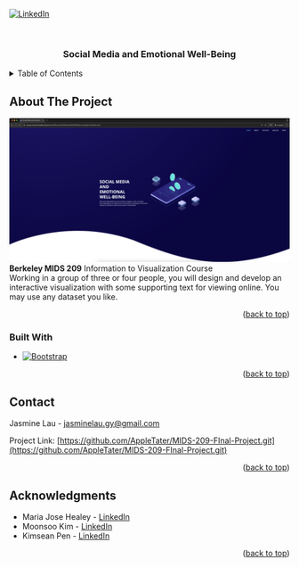 <!-- Improved compatibility of back to top link: See: https://github.com/othneildrew/Best-README-Template/pull/73 -->
<a id="readme-top"></a>
<!--
*** Thanks for checking out the Best-README-Template. If you have a suggestion
*** that would make this better, please fork the repo and create a pull request
*** or simply open an issue with the tag "enhancement".
*** Don't forget to give the project a star!
*** Thanks again! Now go create something AMAZING! :D
-->



<!-- PROJECT SHIELDS -->
<!--
*** I'm using markdown "reference style" links for readability.
*** Reference links are enclosed in brackets [ ] instead of parentheses ( ).
*** See the bottom of this document for the declaration of the reference variables
*** for contributors-url, forks-url, etc. This is an optional, concise syntax you may use.
*** https://www.markdownguide.org/basic-syntax/#reference-style-links
-->
[![LinkedIn][linkedin-shield]][linkedin-url]

<!-- PROJECT LOGO -->
<br />
<div align="center">
<h3 align="center">Social Media and Emotional Well-Being</h3>
</div>



<!-- TABLE OF CONTENTS -->
<details>
  <summary>Table of Contents</summary>
  <ol>
    <li>
      <a href="#about-the-project">About The Project</a>
      <ul>
        <li><a href="#built-with">Built With</a></li>
      </ul>
    </li>
    <li><a href="#usage">Usage</a></li>
    <li><a href="#contributing">Contributing</a></li>
    <li><a href="#contact">Contact</a></li>
    <li><a href="#acknowledgments">Acknowledgments</a></li>
  </ol>
</details>

<!-- ABOUT THE PROJECT -->
## About The Project

[![Product Name Screen Shot][product-screenshot]](https://groups.ischool.berkeley.edu/datasci209summer2024section003/209Project-template-html/index.html)
<strong>Berkeley MIDS 209</strong> Information to Visualization Course <br>
Working in a group of three or four people, you will design and develop an interactive visualization with some supporting text for viewing online.
You may use any dataset you like. 
<p align="right">(<a href="#readme-top">back to top</a>)</p>

### Built With

* [![Bootstrap][Bootstrap.com]][Bootstrap-url]

<p align="right">(<a href="#readme-top">back to top</a>)</p>

<!-- CONTACT -->
## Contact

Jasmine Lau - jasminelau.gy@gmail.com

Project Link: [https://github.com/AppleTater/MIDS-209-FInal-Project.git](https://github.com/AppleTater/MIDS-209-FInal-Project.git)

<p align="right">(<a href="#readme-top">back to top</a>)</p>

<!-- ACKNOWLEDGMENTS -->
## Acknowledgments

* Maria Jose Healey - <a href="https://www.linkedin.com/in/maria-jose-healey-5066ba264/">LinkedIn</a>
* Moonsoo Kim - <a href="https://www.linkedin.com/in/moonsoo-kim/">LinkedIn</a>
* Kimsean Pen - <a href="https://www.linkedin.com/in/kimsean-pen/">LinkedIn</a>

<p align="right">(<a href="#readme-top">back to top</a>)</p>

<!-- MARKDOWN LINKS & IMAGES -->
<!-- https://www.markdownguide.org/basic-syntax/#reference-style-links -->
[contributors-shield]: https://img.shields.io/github/contributors/github_username/repo_name.svg?style=for-the-badge
[contributors-url]: https://github.com/github_username/repo_name/graphs/contributors
[forks-shield]: https://img.shields.io/github/forks/github_username/repo_name.svg?style=for-the-badge
[forks-url]: https://github.com/github_username/repo_name/network/members
[stars-shield]: https://img.shields.io/github/stars/github_username/repo_name.svg?style=for-the-badge
[stars-url]: https://github.com/github_username/repo_name/stargazers
[issues-shield]: https://img.shields.io/github/issues/github_username/repo_name.svg?style=for-the-badge
[issues-url]: https://github.com/github_username/repo_name/issues
[license-shield]: https://img.shields.io/github/license/github_username/repo_name.svg?style=for-the-badge
[license-url]: https://github.com/github_username/repo_name/blob/master/LICENSE.txt
[linkedin-shield]: https://img.shields.io/badge/-LinkedIn-black.svg?style=for-the-badge&logo=linkedin&colorB=555
[linkedin-url]: https://www.linkedin.com/in/jasminelau-gy/
[product-screenshot]: images/landing_page.png
[Bootstrap.com]: https://img.shields.io/badge/Bootstrap-563D7C?style=for-the-badge&logo=bootstrap&logoColor=white
[Bootstrap-url]: https://getbootstrap.com
